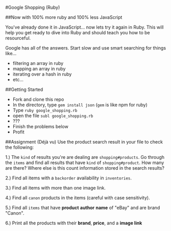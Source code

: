 #Google Shopping (Ruby)

##Now with 100% more ruby and 100% less JavaScript

You've already done it in JavaScript... now lets try it again in Ruby. This will help you get ready to dive into Ruby and should teach you how to be resourceful.

Google has all of the answers. Start slow and use smart searching for things like...

* filtering an array in ruby
* mapping an array in ruby
* iterating over a hash in ruby
* etc...

##Getting Started

* Fork and clone this repo
* In the directory, type `gem install json` (`gem` is like npm for ruby)
* Type `ruby google_shopping.rb`
* open the file `subl google_shopping.rb` 
* ???
* Finish the problems below
* Profit

##Assignment (Déjà vu)
Use the product search result in your file to check the following:

1.) The `kind` of results you're are dealing are `shopping#products`. Go through the `items` and find all results that have `kind` of `shopping#product`. How many are there? Where else is this count information stored in the search results?

2.) Find all items with a `backorder` availability in `inventories`.

3.) Find all items with more than one image link.

4.) Find all `canon` products in the items (careful with case sensitivity).

5.) Find all `items` that have **product** **author** **name** of "eBay" and are brand "Canon".

6.) Print all the products with their **brand**, **price**, and a **image link**
